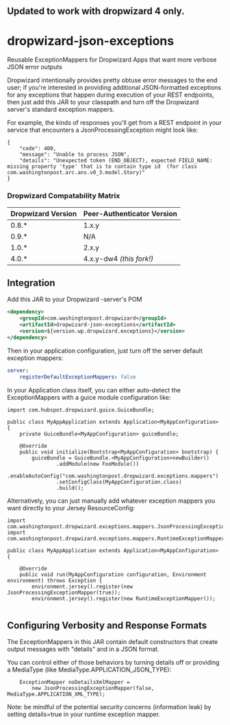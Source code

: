 ## Updated to work with dropwizard 4 only. 

# dropwizard-json-exceptions
Reusable ExceptionMappers for Dropwizard Apps that want more verbose JSON error outputs

Dropwizard intentionally provides pretty obtuse error messages to the end user; if you're interested in providing additional JSON-formatted exceptions for any exceptions that happen during execution of your REST endpoints, then just add this JAR to your classpath and turn off the Dropwizard server's standard exception mappers.

For example, the kinds of responses you'll get from a REST endpoint in your service that encounters a JsonProcessingException might look like:
```
{
    "code": 400,
    "message": "Unable to process JSON",
    "details": "Unexpected token (END_OBJECT), expected FIELD_NAME: missing property 'type' that is to contain type id  (for class com.washingtonpost.arc.ans.v0_3.model.Story)"
}
```

### Dropwizard Compatability Matrix

| Dropwizard Version | Peer-Authenticator Version |
|--------------------|----------------------------|
| 0.8.*              | 1.x.y                      |
| 0.9.*              | N/A                        |
| 1.0.*              | 2.x.y                      |
| 4.0.*              | 4.x.y-dw4 _(this fork!)_   |

## Integration
Add this JAR to your Dropwizard -server's POM

```XML
<dependency>
    <groupId>com.washingtonpost.dropwizard</groupId>
    <artifactId>dropwizard-json-exceptions</artifactId>
    <version>${version.wp.dropwizard.exceptions}</version>
</dependency>
```

Then in your application configuration, just turn off the server default exception mappers:

```YAML
server: 
    registerDefaultExceptionMappers: false
```

In your Application class itself, you can either auto-detect the ExceptionMappers with a guice module configuration like:
```
import com.hubspot.dropwizard.guice.GuiceBundle;

public class MyAppApplication extends Application<MyAppConfiguration> {
    private GuiceBundle<MyAppConfiguration> guiceBundle;

    @Override
    public void initialize(Bootstrap<MyAppConfiguration> bootstrap) {
        guiceBundle = GuiceBundle.<MyAppConfiguration>newBuilder()
                .addModule(new FooModule())
                .enableAutoConfig("com.washingtonpost.dropwizard.exceptions.mappers")
                .setConfigClass(MyAppConfiguration.class)
                .build();
```

Alternatively, you can just manually add whatever exception mappers you want directly to your Jersey ResourceConfig:

```
import com.washingtonpost.dropwizard.exceptions.mappers.JsonProcessingExceptionMapper;
import com.washingtonpost.dropwizard.exceptions.mappers.RuntimeExceptionMapper;

public class MyAppApplication extends Application<MyAppConfiguration> {

    @Override
    public void run(MyAppConfiguration configuration, Environment environment) throws Exception {
        environment.jersey().register(new JsonProcessingExceptionMapper(true));
        environment.jersey().register(new RuntimeExceptionMapper());
        
```

## Configuring Verbosity and Response Formats
The ExceptionMappers in this JAR contain default constructors that create output messages with "details" and in a JSON format.

You can control either of those behaviors by turning details off or providing a MediaType (like MediaType.APPLICATION_JSON_TYPE):
```
    ExceptionMapper noDetailsXmlMapper = 
        new JsonProcessingExceptionMapper(false, MediaType.APPLICATION_XML_TYPE);

```

Note: be mindful of the potential security concerns (information leak) by setting details=true in your runtime exception mapper.
